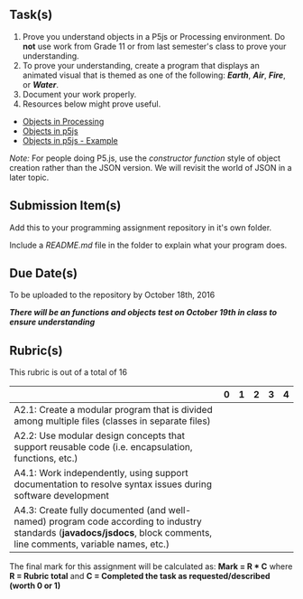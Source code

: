 Task(s)
-------
1. Prove you understand objects in a P5js or Processing environment.  Do **not** use work from Grade 11 or from last semester's class to prove your understanding.
2. To prove your understanding, create a program that displays an animated visual that is themed as one of the following: **_Earth_**, **_Air_**, **_Fire_**, or **_Water_**.
3. Document your work properly.
4. Resources below might prove useful.  

  * [Objects in Processing](http://processing.org/tutorials/objects/)
  * [Objects in p5js](http://coursescript.com/notes/interactivecomputing/objects/)
  * [Objects in p5js - Example](https://p5js.org/examples/examples/Objects_Objects.php)
  
_Note:_ For people doing P5.js, use the _constructor function_ style of object creation rather than the JSON version.  We will revisit the world of JSON in a later topic.

Submission Item(s)
------------------
Add this to your programming assignment repository in it's own folder.

Include a _README.md_ file in the folder to explain what your program does.

Due Date(s)
-------------
To be uploaded to the repository by October 18th, 2016

_**There will be an functions and objects test on October 19th in class to ensure understanding**_

Rubric(s)
---------
This rubric is out of a total of 16

| | 0 | 1 | 2 | 3 | 4 |
|---| --- | --- | --- | --- | --- |
|A2.1: Create a modular program that is divided among multiple files (classes in separate files)  | | | | | |
|A2.2: Use modular design concepts that support reusable code (i.e. encapsulation, functions, etc.)  | | | | | |
|A4.1: Work independently, using support documentation to resolve syntax issues during software development  | | | | | |
|A4.3: Create fully documented (and well-named) program code according to industry standards (**javadocs/jsdocs**, block comments, line comments, variable names, etc.)  | | | | | |

The final mark for this assignment will be calculated as: __Mark = R * C__ where **R = Rubric total** and **C = Completed the task as requested/described (worth 0 or 1)**
